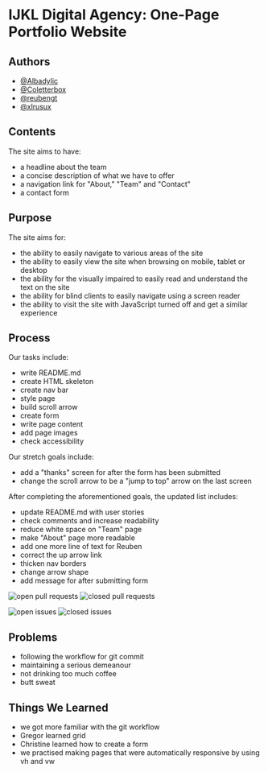 # IJKL Digital Agency: One-Page Portfolio Website

## Authors

- <a href="https://github.com/Albadylic">@Albadylic</a>
- <a href="https://github.com/Coletterbox">@Coletterbox</a>
- <a href="https://github.com/reubengt">@reubengt</a>
- <a href="https://github.com/xIrusux">@xlrusux</a>

## Contents

The site aims to have:

- a headline about the team
- a concise description of what we have to offer
- a navigation link for "About," "Team" and "Contact"
- a contact form

## Purpose

The site aims for:

- the ability to easily navigate to various areas of the site
- the ability to easily view the site when browsing on mobile, tablet or desktop
- the ability for the visually impaired to easily read and understand the text on the site
- the ability for blind clients to easily navigate using a screen reader
- the ability to visit the site with JavaScript turned off and get a similar experience

## Process

Our tasks include:

- write README.md
- create HTML skeleton
- create nav bar
- style page
- build scroll arrow
- create form
- write page content
- add page images
- check accessibility

Our stretch goals include:

- add a "thanks" screen for after the form has been submitted
- change the scroll arrow to be a "jump to top" arrow on the last screen

After completing the aforementioned goals, the updated list includes:

- update README.md with user stories
- check comments and increase readability
- reduce white space on "Team" page
- make "About" page more readable
- add one more line of text for Reuben
- correct the up arrow link
- thicken nav borders
- change arrow shape
- add message for after submitting form

<img alt="open pull requests" src="https://img.shields.io/github/issues-pr/fac-17/IJKL-Week1-Project.svg?style=popout"></img>
<img alt="closed pull requests" src="https://img.shields.io/github/issues-pr-closed/fac-17/IJKL-Week1-Project.svg?style=popout"></img>

<img alt="open issues" src="https://img.shields.io/github/issues/fac-17/IJKL-Week1-Project.svg?style=popout"></img>
<img alt="closed issues" src="https://img.shields.io/github/issues-closed/fac-17/IJKL-Week1-Project.svg?style=popout"></img>

## Problems

- following the workflow for git commit
- maintaining a serious demeanour
- not drinking too much coffee
- butt sweat

## Things We Learned

- we got more familiar with the git workflow
- Gregor learned grid
- Christine learned how to create a form
- we practised making pages that were automatically responsive by using vh and vw
